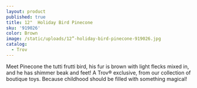 ```yaml
---
layout: product
published: true
title: 12"  Holiday Bird Pinecone
sku: '919026'
color: Brown
image: /static/uploads/12”-holiday-bird-pinecone-919026.jpg
catalog:
  - Trov
---
```

Meet Pinecone the tutti frutti bird, his fur is brown with light flecks mixed in, and he has shimmer beak and feet!  A Trov® exclusive, from our collection of boutique toys. Because childhood should be filled with something magical!
